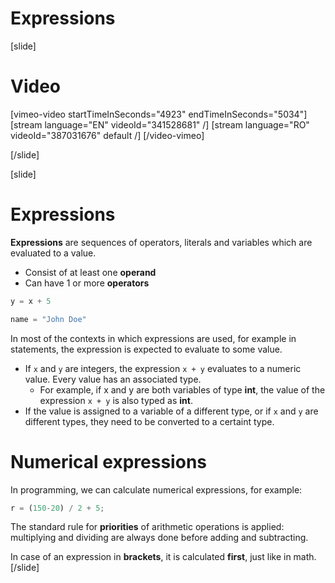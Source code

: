 # Expressions

[slide]
# Video

[vimeo-video startTimeInSeconds="4923" endTimeInSeconds="5034"]
[stream language="EN" videoId="341528681"  /]
[stream language="RO" videoId="387031676" default /]
[/video-vimeo]

[/slide]

[slide]
# Expressions
**Expressions** are sequences of operators, literals and variables which are evaluated to a value.
  * Consist of at least one **operand**
  * Can have 1 or more **operators**

```py
y = x + 5
```
```py
name = "John Doe"
```
In most of the contexts in which expressions are used, for example in statements, the expression is expected to evaluate to some value. 

* If `x` and `y` are integers, the expression `x + y` evaluates to a numeric value. Every value has an associated type.
  * For example, if x and y are both variables of type **int**, the value of the expression `x + y` is also typed as **int**.
* If the value is assigned to a variable of a different type, or if `x` and `y` are different types, they need to be converted to a certaint type.

# Numerical expressions
In programming, we can calculate numerical expressions, for example:
```py
r = (150-20) / 2 + 5;
```
The standard rule for **priorities** of arithmetic operations is applied: multiplying and dividing are always done before adding and subtracting. 

In case of an expression in **brackets**, it is calculated **first**, just like in math.
[/slide]